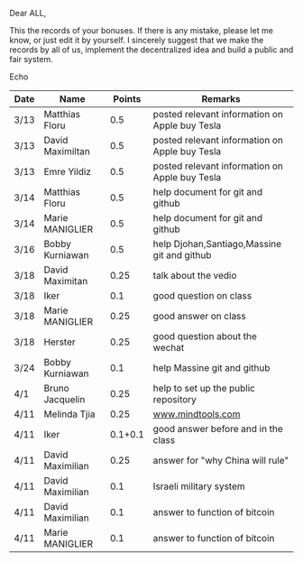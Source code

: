 Dear ALL,

This the records of your bonuses.
If there is any mistake, please let me know, or just edit it by yourself.
I sincerely suggest that we make the records by all of us, implement the decentralized idea and build a public and fair system.

Echo

|**Date**|**Name**|**Points**|**Remarks**|
|------|------|------|------|
|3/13|Matthias Floru| 0.5|posted relevant information on Apple buy Tesla|
|3/13|David Maximiltan|0.5|posted relevant information on Apple buy Tesla|
|3/13|Emre Yildiz|0.5|posted relevant information on Apple buy Tesla|
|3/14|Matthias Floru|0.5|help document for git and github|
|3/14|Marie MANIGLIER|0.5|help document for git and github|
|3/16|Bobby Kurniawan|0.5|help Djohan,Santiago,Massine git and github|
|3/18|David Maximitan|0.25|talk about the vedio|
|3/18|Iker|0.1|good question on class|
|3/18|Marie MANIGLIER|0.25|good answer on class|
|3/18|Herster|0.25|good question about the wechat|
|3/24|Bobby Kurniawan|0.1|help Massine git and github|
|4/1|Bruno Jacquelin|0.25|help to set up the public repository|
|4/11|Melinda Tjia|0.25|www.mindtools.com|
|4/11|Iker|0.1+0.1|good answer before and in the class|
|4/11|David Maximilian|0.25|answer for "why China will rule"|
|4/11|David Maximilian|0.1|Israeli military system|
|4/11|David Maximilian|0.1|answer to function of bitcoin|
|4/11|Marie MANIGLIER|0.1|answer to function of bitcoin|
